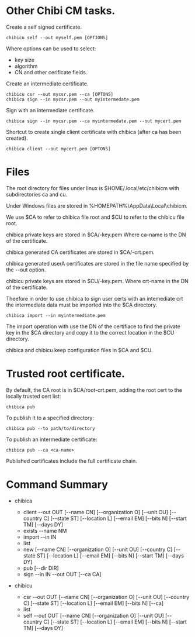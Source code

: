 # Other Chibi CM tasks.

Create a self signed certificate.
```
chibicu self --out myself.pem [OPTIONS]
```

Where options can be used to select:
* key size
* algorithm
* CN and other cerificate fields.

Create an intermediate certificate.
```
chibicu csr --out mycsr.pem --ca [OPTONS]
chibica sign --in mycsr.pem --out myintermedate.pem
```

Sign with an intermediate certificate.
```
chibica sign --in mycsr.pem --ca myintermedate.pem --out mycert.pem
```

Shortcut to create single client certificate with chibica (after ca has been created).
```
chibica client --out mycert.pem [OPTONS]
```

# Files

The root directory for files under linux is $HOME/.local/etc/chibicm with subdirectories ca and cu.

Under Windows files are stored in %HOMEPATH%\AppData\Local\chibicm.

We use $CA to refer to chibica file root and $CU to refer to the chibicu file root.

chibica private keys are stored in $CA/<ca-name>-key.pem Where ca-name is the DN of the certificate.

chibica generated CA certificates are stored in $CA/<ca-name>-crt.pem.

chibica generated userA certificates are stored in the file name specified by the --out option.

chibicu private keys are stored in $CU/<crt-name>-key.pem. Where crt-name in the DN of the certificate.

Theefore in order to use chibica to sign user certs with an intemediate crt the intermediate
data must be imported into the $CA directory.
```
chibica import --in myintermediate.pem
```

The import operation with use the DN of the certifiace to find the private key in the $CA
directory and copy it to the correct location in the $CU directory.

chibica and chibicu keep configuration files in $CA and $CU.

# Trusted root certificate.

By default, the CA root is in $CA/root-crt.pem, adding the root cert to the locally trusted cert list:
```
chibica pub
```

To publish it to a specified directory:
```
chibica pub --to path/to/directory
```

To publish an intermediate certificate:
```
chibica pub --ca <ca-name>
```

Published certificates include the full certificate chain.

# Command Summary

* chibica
  * client --out OUT [--name CN] [--organization O] [--unit OU] [--country C] [--state ST] [--location L] [--email EM] [--bits N] [--start TM] [--days DY]
  * exists --name NM
  * import --in IN
  * list
  * new [--name CN] [--organization O] [--unit OU] [--country C] [--state ST] [--location L] [--email EM] [--bits N] [--start TM] [--days DY]
  * pub [--dir DIR]
  * sign --in IN --out OUT [--ca CA]
  
* chibicu
  * csr --out OUT [--name CN] [--organization O] [--unit OU] [--country C] [--state ST] [--location L] [--email EM] [--bits N] [--ca]
  * list
  * self --out OUT [--name CN] [--organization O] [--unit OU] [--country C] [--state ST] [--location L] [--email EM] [--bits N] [--start TM] [--days DY]
  
  
